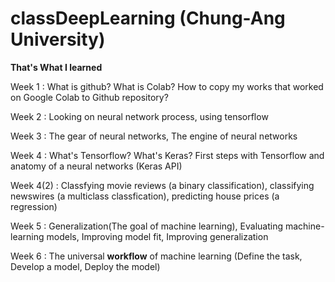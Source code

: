 # classDeepLearning (Chung-Ang University)

**That's What I learned**

Week 1 : What is github? What is Colab? How to copy my works that worked on Google Colab to Github repository? 

Week 2 : Looking on neural network process, using tensorflow

Week 3 : The gear of neural networks, The engine of neural networks

Week 4 : What's Tensorflow? What's Keras? First steps with Tensorflow and anatomy of a neural networks (Keras API)

Week 4(2) : Classfying movie reviews (a binary classification), classifying newswires (a multiclass classfication), predicting house prices (a regression)

Week 5 : Generalization(The goal of machine learning), Evaluating machine-learning models, Improving model fit, Improving generalization

Week 6 : The universal **workflow** of machine learning (Define the task, Develop a model, Deploy the model)
